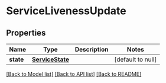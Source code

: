 # ServiceLivenessUpdate
## Properties

Name | Type | Description | Notes
------------ | ------------- | ------------- | -------------
**state** | [**ServiceState**](ServiceState.md) |  | [default to null]

[[Back to Model list]](../README.md#documentation-for-models) [[Back to API list]](../README.md#documentation-for-api-endpoints) [[Back to README]](../README.md)

